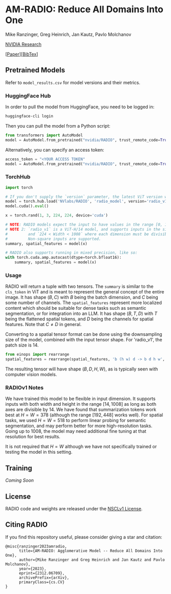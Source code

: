 # AM-RADIO: Reduce All Domains Into One

Mike Ranzinger, Greg Heinrich, Jan Kautz, Pavlo Molchanov

[NVIDIA Research](https://www.nvidia.com/en-us/research/)

\[[Paper](https://arxiv.org/abs/2312.06709)\]\[[BibTex](#citing-radio)\]

## Pretrained Models

Refer to `model_results.csv` for model versions and their metrics.

### HuggingFace Hub

In order to pull the model from HuggingFace, you need to be logged in:

```Bash
huggingface-cli login
```

Then you can pull the model from a Python script:

```Python
from transformers import AutoModel
model = AutoModel.from_pretrained("nvidia/RADIO", trust_remote_code=True)
```

Alternatively, you can specify an access token:

```Python
access_token = "<YOUR ACCESS TOKEN"
model = AutoModel.from_pretrained("nvidia/RADIO", trust_remote_code=True, token=access_token)
```

### TorchHub

```Python
import torch

# If you don't supply the `version` parameter, the latest ViT version will be returned.
model = torch.hub.load('NVlabs/RADIO', 'radio_model', version='radio_v1', progress=True)
model.cuda().eval()

x = torch.rand(1, 3, 224, 224, device='cuda')

# NOTE: RADIO models expect the input to have values in the range [0, 1]
# NOTE 2: `radio_v1` is a ViT-H/14 model, and supports inputs in the size range `224 < Height < 1008`
#         and `224 < Width < 1008` where each dimension must be divisible by 14.
#         Non-square inputs are supported.
summary, spatial_features = model(x)

# RADIO also supports running in mixed precision, like so:
with torch.cuda.amp.autocast(dtype=torch.bfloat16):
    summary, spatial_features = model(x)
```

### Usage

RADIO will return a tuple with two tensors. The `summary` is similar to the `cls_token` in ViT and is meant to represent the general concept of the entire image. It has shape $(B,C)$ with $B$ being the batch dimension, and $C$ being some number of channels. The `spatial_features` represent more localized content which should be suitable for dense tasks such as semantic segmentation, or for integration into an LLM. It has shape $(B,T,D)$ with $T$ being the flattened spatial tokens, and $D$ being the channels for spatial features. Note that $C \neq D$ in general.

Converting to a spatial tensor format can be done using the downsampling size of the model, combined with the input tensor shape. For 'radio_v1', the patch size is 14.
```Python
from einops import rearrange
spatial_features = rearrange(spatial_features, 'b (h w) d -> b d h w', h=x.shape[-2] // patch_size, w=x.shape[-1] // patch_size)
```

The resulting tensor will have shape $(B,D,H,W)$, as is typically seen with computer vision models.

### RADIOv1 Notes

We have trained this model to be flexible in input dimension. It supports inputs with both width and height in the range $[14, 1008]$ as long as both axes are divisible by 14. We have found that summarization tokens work best at $H=W=378$ (although the range $[192, 448]$ works well). For spatial tasks, we used $H=W=518$ to perform linear probing for semantic segmentation, and may perform better for more high-resolution tasks. Going up to $1008$, the model may need additional fine tuning at that resolution for best results.

It is not required that $H=W$ although we have not specifically trained or testing the model in this setting.


## Training

_Coming Soon_

## License

RADIO code and weights are released under the [NSCLv1 License](LICENSE).

## Citing RADIO

If you find this repository useful, please consider giving a star and citation:
```
@misc{ranzinger2023amradio,
      title={AM-RADIO: Agglomerative Model -- Reduce All Domains Into One},
      author={Mike Ranzinger and Greg Heinrich and Jan Kautz and Pavlo Molchanov},
      year={2023},
      eprint={2312.06709},
      archivePrefix={arXiv},
      primaryClass={cs.CV}
}
```
